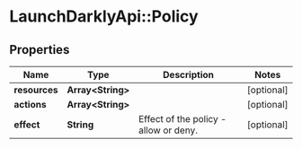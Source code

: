 # LaunchDarklyApi::Policy

## Properties
Name | Type | Description | Notes
------------ | ------------- | ------------- | -------------
**resources** | **Array&lt;String&gt;** |  | [optional] 
**actions** | **Array&lt;String&gt;** |  | [optional] 
**effect** | **String** | Effect of the policy - allow or deny. | [optional] 


